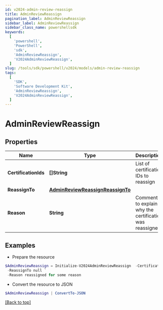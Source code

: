 ```yaml
---
id: v2024-admin-review-reassign
title: AdminReviewReassign
pagination_label: AdminReviewReassign
sidebar_label: AdminReviewReassign
sidebar_class_name: powershellsdk
keywords:
  [
    'powershell',
    'PowerShell',
    'sdk',
    'AdminReviewReassign',
    'V2024AdminReviewReassign',
  ]
slug: /tools/sdk/powershell/v2024/models/admin-review-reassign
tags:
  [
    'SDK',
    'Software Development Kit',
    'AdminReviewReassign',
    'V2024AdminReviewReassign',
  ]
---
```


# AdminReviewReassign

## Properties

| Name | Type | Description | Notes |
| --- | --- | --- | --- |
| **CertificationIds** | **[]String** | List of certification IDs to reassign | [optional] |
| **ReassignTo** | [**AdminReviewReassignReassignTo**](admin-review-reassign-reassign-to) |  | [optional] |
| **Reason** | **String** | Comment to explain why the certification was reassigned | [optional] |

## Examples

- Prepare the resource

```powershell
$AdminReviewReassign = Initialize-V2024AdminReviewReassign  -CertificationIds [af3859464779471211bb8424a563abc1, af3859464779471211bb8424a563abc2, af3859464779471211bb8424a563abc3] `
 -ReassignTo null `
 -Reason reassigned for some reason
```

- Convert the resource to JSON

```powershell
$AdminReviewReassign | ConvertTo-JSON
```

[[Back to top]](#)
